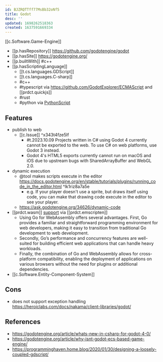 ```yaml
---
id: BJZRQTTff77MsBb32oNf5
title: Godot
desc: ''
updated: 1698262518363
created: 1637591669334
---
```


[[c.Software.Game-Engine]]

- [[p.hasRepository]] https://github.com/godotengine/godot
- [[p.hasSite]] https://godotengine.org/
- [[p.builtWith]] #c++
- [[p.hasScriptingLanguage]] 
  - [[t.cs.languages.GDScript]] 
  - [[t.cs.languages.C-sharp]]
  - #c++
  - #typescript via https://github.com/GodotExplorer/ECMAScript and [[prdct.quickjs]]
  - #rust
  - #python via [PythonScript](https://godotengine.org/asset-library/asset/179)


## Features

- publish to web
  - [[c.Issue]]  ^x343t4fze5lf
    - #t.2023.10.09 Projects written in C# using Godot 4 currently cannot be exported to the web. To use C# on web platforms, use Godot 3 instead.
    - Godot 4's HTML5 exports currently cannot run on macOS and iOS due to upstream bugs with SharedArrayBuffer and WebGL 2.0.
- dynamic execution
  - @tool makes scripts execute in the editor  https://docs.godotengine.org/en/stable/tutorials/plugins/running_code_in_the_editor.html ^lk1riz8a7a5e
    - e.g. If your player doesn't use a sprite, but draws itself using code, you can make that drawing code execute in the editor to see your player.
  - https://ask.godotengine.org/34626/dynamic-code
- [[prdct.wasm]] [support](https://docs.godotengine.org/en/stable/contributing/development/compiling/compiling_for_web.html) via [[prdct.emscripten]]
  - Using Go for WebAssembly offers several advantages. First, Go provides a familiar and straightforward programming environment for web developers, making it easy to transition from traditional Go development to web development.
  - Secondly, Go’s performance and concurrency features are well-suited for building efficient web applications that can handle heavy workloads.
  - Finally, the combination of Go and WebAssembly allows for cross-platform compatibility, enabling the deployment of applications on various browsers without the need for plugins or additional dependencies.
- [[c.Software.Entity-Component-System]] 

## Cons

- does not support exception handling https://heroiclabs.com/docs/nakama/client-libraries/godot/ 

## References

- https://godotengine.org/article/whats-new-in-csharp-for-godot-4-0/
- https://godotengine.org/article/why-isnt-godot-ecs-based-game-engine/
- https://programminghaven.home.blog/2020/01/30/designing-a-loosely-coupled-gdscript/